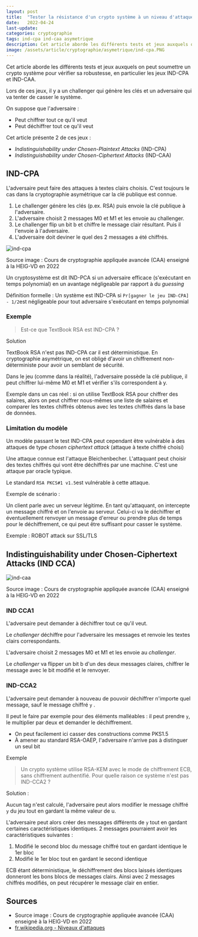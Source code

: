 ```yaml
---
layout: post
title:  "Tester la résistance d'un crypto système à un niveau d'attaques"
date:   2022-04-24
last-update: 
categories: cryptographie 
tags: ind-cpa ind-caa asymetrique
description: Cet article aborde les différents tests et jeux auxquels on peut soumettre un crypto système pour vérifier sa robustesse (p.ex. IND-CPA et IND-CAA).
image: /assets/article/cryptographie/asymetrique/ind-cpa.PNG
---
```


Cet article aborde les différents tests et jeux auxquels on peut soumettre un crypto système pour vérifier sa robustesse, en particulier les jeux IND-CPA et IND-CAA.

Lors de ces jeux, il y a un challenger qui génère les clés et un adversaire qui va tenter de casser le système.

On suppose que l'adversaire :

- Peut chiffrer tout ce qu'il veut
- Peut déchiffrer tout ce qu'il veut

Cet article présente 2 de ces jeux :

- *Indistinguishability under Chosen-Plaintext Attacks* (IND-CPA)
- *Indistinguishability under Chosen-Ciphertext Attacks* (IND-CAA)

##  IND-CPA



L'adversaire peut faire des attaques à textes clairs choisis. C'est toujours le cas dans la cryptographie asymétrique car la clé publique est connue.

1. Le challenger génère les clés (p.ex. RSA) puis envoie la clé publique à l'adversaire.
2. L'adversaire choisit 2 messages M0 et M1 et les envoie au challenger.
3. Le challenger flip un bit b et chiffre le message clair résultant. Puis il l'envoie à l'adversaire.
4. L'adversaire doit deviner le quel des 2 messages a été chiffrés.

![ind-cpa]({{site.url_complet}}/assets/article/cryptographie/asymetrique/ind-cpa.PNG)

Source image : Cours de cryptographie appliquée avancée (CAA) enseigné à la HEIG-VD en 2022

Un cryptosystème est dit IND-PCA si un adversaire efficace (s'exécutant en temps polynomial) en un avantage négligeable par rapport à du *guessing*

Définition formelle : Un système est IND-CPA si `Pr[gagner le jeu IND-CPA] - 1/2`est négligeable pour tout adversaire s'exécutant en temps polynomial

### Exemple

> Est-ce que TextBook RSA est IND-CPA ?

Solution

TextBook RSA n'est pas IND-CPA car il est déterministique. En cryptographie asymétrique, on est obligé d'avoir un chiffrement non-déterministe pour avoir un semblant de sécurité.

Dans le jeu (comme dans la réalité), l'adversaire possède la clé publique, il peut chiffrer lui-même M0 et M1 et vérifier s'ils correspondent à y.

Exemple dans un cas réel : si on utilise TextBook RSA pour chiffrer des salaires, alors on peut chiffrer nous-mêmes une liste de salaires et comparer les textes chiffrés obtenus avec les textes chiffrés dans la base de données.



### Limitation du modèle

Un modèle passant le test  IND-CPA peut cependant être vulnérable à des attaques de type  *chosen ciphertext attack* (attaque à texte chiffré choisi)

Une attaque connue est l'attaque Bleichenbecher. L'attaquant peut choisir des textes chiffrés qui vont être déchiffrés par une machine. C'est une attaque par oracle typique.

Le standard `RSA PKCS#1 v1.5`est vulnérable à cette attaque.

Exemple de scénario :

Un client parle avec un serveur légitime. En tant qu'attaquant, on intercepte un message chiffré et on l'envoie au serveur. Celui-ci va le déchiffrer et éventuellement renvoyer un message d'erreur ou prendre plus de temps pour le déchiffrement, ce qui peut être suffisant pour casser le système.

Exemple : ROBOT attack sur SSL/TLS

## **Indistinguishability under Chosen-Ciphertext Attacks (IND CCA)**

![ind-caa]({{site.url_complet}}/assets/article/cryptographie/asymetrique/ind-caa.PNG)

Source image : Cours de cryptographie appliquée avancée (CAA) enseigné à la HEIG-VD en 2022

### IND CCA1

L'adversaire peut demander à déchiffrer tout ce qu'il veut.

Le *challenger* déchiffre pour l'adversaire les messages et renvoie les textes clairs correspondants.

L'adversaire choisit 2 messages M0 et M1 et les envoie au *challenger*.

Le *challenger* va flipper un bit b d'un des deux messages claires, chiffrer le message avec le bit modifié et le renvoyer.



### IND-CCA2

L'adversaire peut demander à nouveau de pouvoir déchiffrer n'importe quel message, sauf le message chiffré `y` .

Il peut le faire par exemple pour des éléments malléables : il peut prendre `y`, le multiplier par deux et demander le déchiffrement.

- On peut facilement ici casser des constructions comme PKS1.5
- À amener au standard RSA-OAEP, l'adversaire n'arrive pas à distinguer un seul bit

Exemple

> Un crypto système utilise RSA-KEM avec le mode de chiffrement ECB, sans chiffrement authentifié. Pour quelle raison ce système n'est pas IND-CCA2 ?

Solution :

Aucun tag n'est calculé, l'adversaire peut alors modifier le message chiffré `y` du jeu tout en gardant la même valeur de u.

L'adversaire peut alors créer des messages différents de `y` tout en gardant certaines caractéristiques identiques. 2 messages pourraient avoir les caractéristiques suivantes :
1) Modifié le second bloc du message chiffré tout en gardant identique le 1er bloc
2) Modifié le 1er bloc tout en gardant le second identique

ECB étant déterministique, le déchiffrement des blocs laissés identiques donneront les bons blocs de messages clairs. Ainsi avec 2 messages chiffrés modifiés, on peut récupérer le message clair en entier.

## Sources

- Source image : Cours de cryptographie appliquée avancée (CAA) enseigné à la HEIG-VD en 2022
- [fr.wikipedia.org - Niveaux d'attaques](https://fr.wikipedia.org/wiki/Niveaux_d%27attaques)